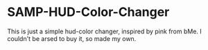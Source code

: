 # SAMP-HUD-Color-Changer
This is just a simple hud-color changer, inspired by pink from bMe. I couldn't be arsed to buy it, so made my own.
